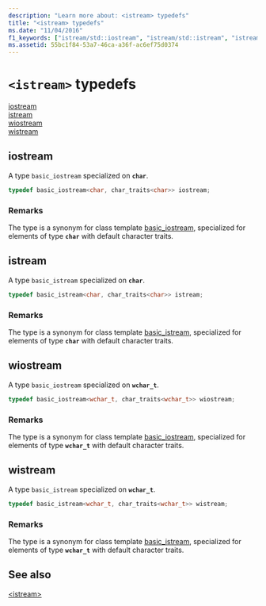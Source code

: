 ```yaml
---
description: "Learn more about: <istream> typedefs"
title: "<istream> typedefs"
ms.date: "11/04/2016"
f1_keywords: ["istream/std::iostream", "istream/std::istream", "istream/std::wiostream", "istream/std::wistream"]
ms.assetid: 55bc1f84-53a7-46ca-a36f-ac6ef75d0374
---
```

# `<istream>` typedefs

[iostream](#iostream)\
[istream](#istream)\
[wiostream](#wiostream)\
[wistream](#wistream)

## <a name="iostream"></a> iostream

A type `basic_iostream` specialized on **`char`**.

```cpp
typedef basic_iostream<char, char_traits<char>> iostream;
```

### Remarks

The type is a synonym for class template [basic_iostream](../standard-library/basic-iostream-class.md), specialized for elements of type **`char`** with default character traits.

## <a name="istream"></a> istream

A type `basic_istream` specialized on **`char`**.

```cpp
typedef basic_istream<char, char_traits<char>> istream;
```

### Remarks

The type is a synonym for class template [basic_istream](../standard-library/basic-istream-class.md), specialized for elements of type **`char`** with default character traits.

## <a name="wiostream"></a> wiostream

A type `basic_iostream` specialized on **`wchar_t`**.

```cpp
typedef basic_iostream<wchar_t, char_traits<wchar_t>> wiostream;
```

### Remarks

The type is a synonym for class template [basic_iostream](../standard-library/basic-iostream-class.md), specialized for elements of type **`wchar_t`** with default character traits.

## <a name="wistream"></a> wistream

A type `basic_istream` specialized on **`wchar_t`**.

```cpp
typedef basic_istream<wchar_t, char_traits<wchar_t>> wistream;
```

### Remarks

The type is a synonym for class template [basic_istream](../standard-library/basic-istream-class.md), specialized for elements of type **`wchar_t`** with default character traits.

## See also

[\<istream>](../standard-library/istream.md)
